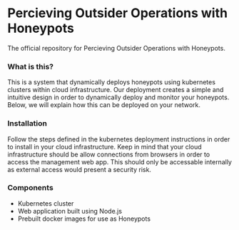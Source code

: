 # Percieving Outsider Operations with Honeypots

The official repository for Percieving Outsider Operations with Honeypots.

### What is this?
This is a system that dynamically deploys honeypots using kubernetes clusters within cloud infrastructure. Our deployment creates a simple and intuitive design in order to dynamically deploy and monitor your honeypots. Below, we will explain how this can be deployed on your network.

### Installation
Follow the steps defined in the kubernetes deployment instructions in order to install in your cloud infrastructure. Keep in mind that your cloud infrastructure should be allow connections from browsers in order to access the management web app. This should only be accessable internally as external access would present a security risk.

### Components
- Kubernetes cluster
- Web application built using Node.js
- Prebuilt docker images for use as Honeypots

